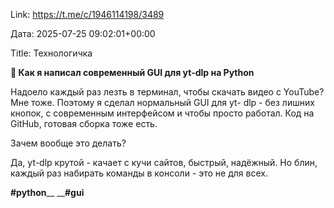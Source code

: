 Link: https://t.me/c/1946114198/3489

Дата: 2025-07-25 09:02:01+00:00

Title: Технологичка

**🔎 Как я написал современный GUI для yt-dlp на Python**

Надоело каждый раз лезть в терминал, чтобы скачать видео с
YouTube? Мне тоже. Поэтому я сделал нормальный GUI для yt-
dlp - без лишних кнопок, с современным интерфейсом и чтобы
просто работал. Код на GitHub, готовая сборка тоже есть.

 Зачем вообще это делать?

 Да, yt-dlp крутой - качает с кучи сайтов, быстрый,
надёжный. Но блин, каждый раз набирать команды в консоли -
это не для всех.

__#python____ ____#gui__

